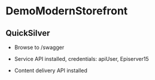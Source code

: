 # DemoModernStorefront

## QuickSilver

- Browse to /swagger

- Service API installed, credentials: apiUser, Episerver15
- Content delivery API installed

